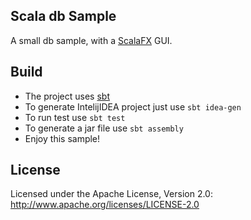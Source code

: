 ## Scala db Sample

A small db sample, with a [ScalaFX](https://github.com/scalafx/scalafx-ensemble) GUI.

## Build

* The project uses [sbt](http://www.scala-sbt.org/)
* To generate IntelijIDEA project just use `sbt idea-gen`
* To run test use `sbt test`
* To generate a jar file use `sbt assembly`
* Enjoy this sample!

## License

Licensed under the Apache License, Version 2.0: http://www.apache.org/licenses/LICENSE-2.0